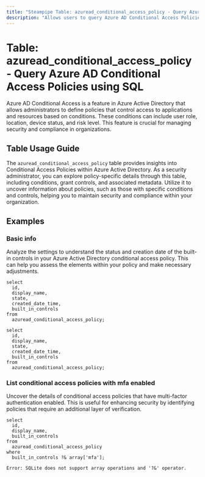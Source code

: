 ```yaml
---
title: "Steampipe Table: azuread_conditional_access_policy - Query Azure AD Conditional Access Policies using SQL"
description: "Allows users to query Azure AD Conditional Access Policies, providing detailed information about the policies that control access based on conditions."
---
```


# Table: azuread_conditional_access_policy - Query Azure AD Conditional Access Policies using SQL

Azure AD Conditional Access is a feature in Azure Active Directory that allows administrators to define policies that control access to applications and resources based on conditions. These conditions can include user role, location, device status, and risk level. This feature is crucial for managing security and compliance in organizations.

## Table Usage Guide

The `azuread_conditional_access_policy` table provides insights into Conditional Access Policies within Azure Active Directory. As a security administrator, you can explore policy-specific details through this table, including conditions, grant controls, and associated metadata. Utilize it to uncover information about policies, such as those with specific conditions and controls, helping you to maintain security and compliance within your organization.

## Examples

### Basic info
Analyze the settings to understand the status and creation date of the built-in controls in your Azure Active Directory conditional access policy. This can help you assess the elements within your policy and make necessary adjustments.

```sql+postgres
select
  id,
  display_name,
  state,
  created_date_time,
  built_in_controls
from
  azuread_conditional_access_policy;
```

```sql+sqlite
select
  id,
  display_name,
  state,
  created_date_time,
  built_in_controls
from
  azuread_conditional_access_policy;
```

### List conditional access policies with mfa enabled
Uncover the details of conditional access policies that have multi-factor authentication enabled. This is useful for enhancing security by identifying policies that require an additional layer of verification.

```sql+postgres
select
  id,
  display_name,
  built_in_controls
from
  azuread_conditional_access_policy
where
  built_in_controls ?& array['mfa'];
```

```sql+sqlite
Error: SQLite does not support array operations and '?&' operator.
```
